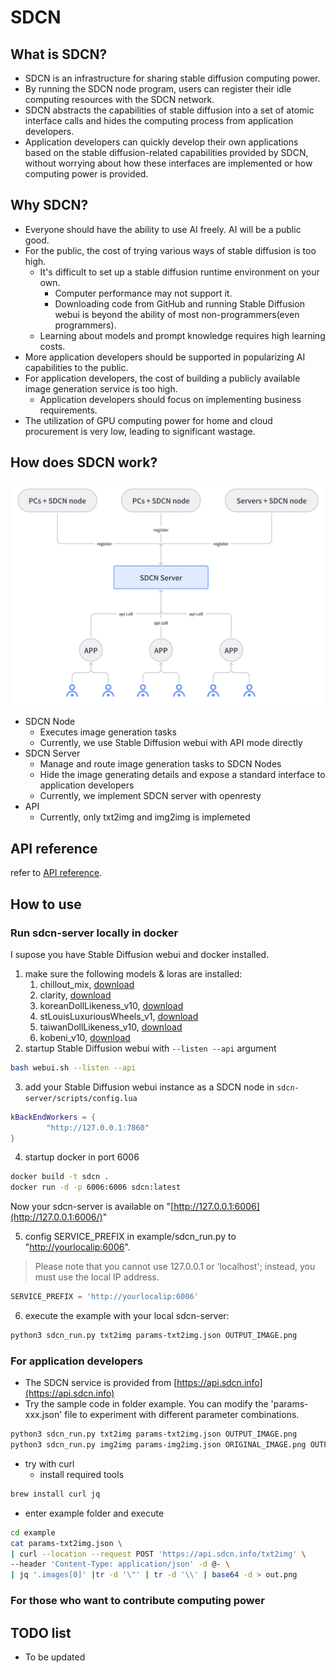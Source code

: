 # SDCN

## **What is SDCN?**

- SDCN is an infrastructure for sharing stable diffusion computing power.
- By running the SDCN node program, users can register their idle computing resources with the SDCN network.
- SDCN abstracts the capabilities of stable diffusion into a set of atomic interface calls and hides the computing process from application developers.
- Application developers can quickly develop their own applications based on the stable diffusion-related capabilities provided by SDCN, without worrying about how these interfaces are implemented or how computing power is provided.

## **Why SDCN?**

- Everyone should have the ability to use AI freely. AI will be a public good.
- For the public, the cost of trying various ways of stable diffusion is too high.
    - It's difficult to set up a stable diffusion runtime environment on your own.
        - Computer performance may not support it.
        - Downloading code from GitHub and running Stable Diffusion webui is beyond the ability of most non-programmers(even programmers).
    - Learning about models and prompt knowledge requires high learning costs.
- More application developers should be supported in popularizing AI capabilities to the public.
- For application developers, the cost of building a publicly available image generation service is too high.
    - Application developers should focus on implementing business requirements.
- The utilization of GPU computing power for home and cloud procurement is very low, leading to significant wastage.

## **How does SDCN work?**

![SDCN structure](imgs/sdcn_structure_image.png)

- SDCN Node
  - Executes image generation tasks
  - Currently, we use Stable Diffusion webui with API mode directly
- SDCN Server
  - Manage and route image generation tasks to SDCN Nodes
  - Hide the image generating details and expose a standard interface to application developers
  - Currently, we implement SDCN server with openresty
- API
  - Currently, only txt2img and img2img is implemeted

## **API reference**
refer to [API reference](doc/api.md).

## **How to use**

### Run sdcn-server locally in docker

I supose you have Stable Diffusion webui and docker installed.

1. make sure the following models & loras are installed:
    1. chillout_mix, [download](https://civitai.com/api/download/models/11745)
    2. clarity, [download](https://civitai.com/api/download/models/13128)
    3. koreanDollLikeness_v10, [download](https://civitai.com/api/download/models/8750)
    4. stLouisLuxuriousWheels_v1, [download](https://civitai.com/api/download/models/7840)
    5. taiwanDollLikeness_v10, [download](https://civitai.com/api/download/models/9070)
    6. kobeni_v10, [download](https://civitai.com/api/download/models/7852)
2. startup Stable Diffusion webui with `--listen --api` argument 

```bash
bash webui.sh --listen --api
```

3. add your Stable Diffusion webui instance as a SDCN node in `sdcn-server/scripts/config.lua`

```lua
kBackEndWorkers = {
        "http://127.0.0.1:7860"
}
```

4. startup docker in port 6006

```bash
docker build -t sdcn .
docker run -d -p 6006:6006 sdcn:latest
```

Now your sdcn-server is available on "[http://127.0.0.1:6006](http://127.0.0.1:6006/)"

5. config SERVICE_PREFIX in example/sdcn_run.py to "[http://yourlocalip:6006](http://yourlocalip:6006/)". 

> Please note that you cannot use 127.0.0.1 or 'localhost'; instead, you must use the local IP address.

```python
SERVICE_PREFIX = 'http://yourlocalip:6006'
```

6. execute the example with your local sdcn-server:

```bash
python3 sdcn_run.py txt2img params-txt2img.json OUTPUT_IMAGE.png
```

### For application developers

- The SDCN service is provided from [https://api.sdcn.info](https://api.sdcn.info)
- Try the sample code in folder example. You can modify the 'params-xxx.json' file to experiment with different parameter combinations.

```bash
python3 sdcn_run.py txt2img params-txt2img.json OUTPUT_IMAGE.png
python3 sdcn_run.py img2img params-img2img.json ORIGINAL_IMAGE.png OUTPUT_IMAGE.png
```

- try with curl
  - install required tools
```bash
brew install curl jq
```
  - enter example folder and execute
```bash
cd example
cat params-txt2img.json \
| curl --location --request POST 'https://api.sdcn.info/txt2img' \
--header 'Content-Type: application/json' -d @- \
| jq '.images[0]' |tr -d '\"' | tr -d '\\' | base64 -d > out.png
```

### For those who want to contribute computing power

## TODO list

- To be updated
